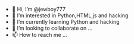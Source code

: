 - 👋 Hi, I’m @jewboy777
- 👀 I’m interested in Python,HTML,js and hacking
- 🌱 I’m currently learning Python and hacking
- 💞️ I’m looking to collaborate on ...
- 📫 How to reach me ...

<!---
jewboy777/jewboy777 is a ✨ special ✨ repository because its `README.md` (this file) appears on your GitHub profile.
You can click the Preview link to take a look at your changes.
--->
